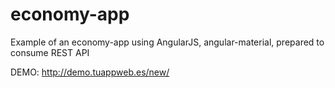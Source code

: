 # economy-app
Example of an economy-app using AngularJS, angular-material, prepared to consume REST API

DEMO: http://demo.tuappweb.es/new/
